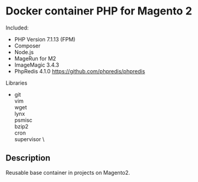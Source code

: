 # Docker container PHP for Magento 2

Included:

- PHP Version 7.1.13 (FPM)
- Composer
- Node.js
- MageRun for M2
- ImageMagic 3.4.3
- PhpRedis 4.1.0 https://github.com/phpredis/phpredis

Libraries
- git \
      vim \
      wget \
      lynx \
      psmisc \
      bzip2 \
      cron \
      supervisor \

## Description

Reusable base container in projects on Magento2.
